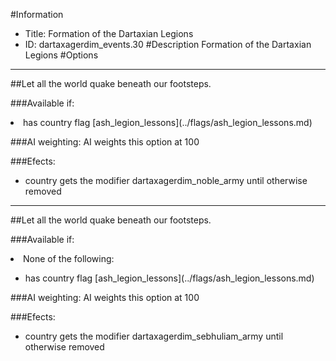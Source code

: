#Information
 - Title: Formation of the Dartaxian Legions
 - ID: dartaxagerdim_events.30
#Description
Formation of the Dartaxian Legions
#Options

___
##Let all the world quake beneath our footsteps.

###Available if:
<li>has country flag [ash_legion_lessons](../flags/ash_legion_lessons.md)</li>

###AI weighting:
AI weights this option at 100


###Efects:<ul><li>country gets the modifier dartaxagerdim_noble_army until otherwise removed</li></ul>

___
##Let all the world quake beneath our footsteps.

###Available if:
<li>None of the following:</li><ul><li>has country flag [ash_legion_lessons](../flags/ash_legion_lessons.md)</li></ul>

###AI weighting:
AI weights this option at 100


###Efects:<ul><li>country gets the modifier dartaxagerdim_sebhuliam_army until otherwise removed</li></ul>
